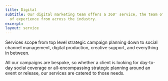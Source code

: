 ```yaml
---
title: Digital
subtitle: Our digital marketing team offers a 360' service, the team offering a range
  of experience from across the industry.
excerpt: 
layout: service
---
```


Services scope from top level strategic campaign planning down to social channel management, digital production, creative support, and everything in between. 

All our campaigns are bespoke, so whether a client is looking for day-to-day social coverage or all-encompassing strategic planning around an event or release, our services are catered to those needs.